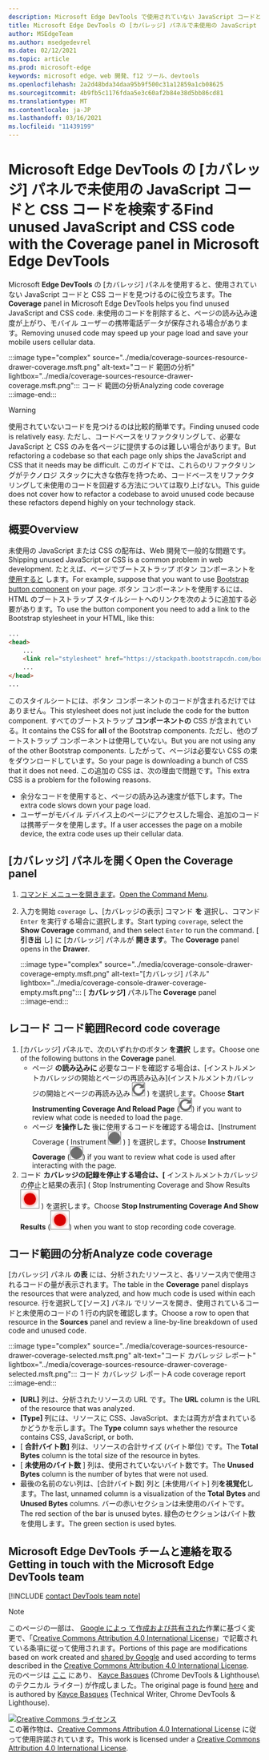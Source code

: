```yaml
---
description: Microsoft Edge DevTools で使用されていない JavaScript コードと CSS コードを見つけて分析する方法。
title: Microsoft Edge DevTools の [カバレッジ] パネルで未使用の JavaScript と CSS コードを検索する
author: MSEdgeTeam
ms.author: msedgedevrel
ms.date: 02/12/2021
ms.topic: article
ms.prod: microsoft-edge
keywords: microsoft edge、web 開発、f12 ツール、devtools
ms.openlocfilehash: 2a2d48bda34daa95b9f500c31a12859a1cb08625
ms.sourcegitcommit: 4b9fb5c1176fdaa5e3c60af2b84e38d5bb86cd81
ms.translationtype: MT
ms.contentlocale: ja-JP
ms.lasthandoff: 03/16/2021
ms.locfileid: "11439199"
---
```

<!-- Copyright Kayce Basques 

   Licensed under the Apache License, Version 2.0 (the "License");
   you may not use this file except in compliance with the License.
   You may obtain a copy of the License at

       https://www.apache.org/licenses/LICENSE-2.0

   Unless required by applicable law or agreed to in writing, software
   distributed under the License is distributed on an "AS IS" BASIS,
   WITHOUT WARRANTIES OR CONDITIONS OF ANY KIND, either express or implied.
   See the License for the specific language governing permissions and
   limitations under the License.  -->

# <a name="find-unused-javascript-and-css-code-with-the-coverage-panel-in-microsoft-edge-devtools"></a><span data-ttu-id="3df35-104">Microsoft Edge DevTools の [カバレッジ] パネルで未使用の JavaScript コードと CSS コードを検索する</span><span class="sxs-lookup"><span data-stu-id="3df35-104">Find unused JavaScript and CSS code with the Coverage panel in Microsoft Edge DevTools</span></span>  

<span data-ttu-id="3df35-105">Microsoft **Edge DevTools** の [カバレッジ] パネルを使用すると、使用されていない JavaScript コードと CSS コードを見つけるのに役立ちます。</span><span class="sxs-lookup"><span data-stu-id="3df35-105">The **Coverage** panel in Microsoft Edge DevTools helps you find unused JavaScript and CSS code.</span></span>  <span data-ttu-id="3df35-106">未使用のコードを削除すると、ページの読み込み速度が上がり、モバイル ユーザーの携帯電話データが保存される場合があります。</span><span class="sxs-lookup"><span data-stu-id="3df35-106">Removing unused code may speed up your page load and save your mobile users cellular data.</span></span>  

:::image type="complex" source="../media/coverage-sources-resource-drawer-coverage.msft.png" alt-text="コード 範囲の分析" lightbox="../media/coverage-sources-resource-drawer-coverage.msft.png":::
   <span data-ttu-id="3df35-108">コード 範囲の分析</span><span class="sxs-lookup"><span data-stu-id="3df35-108">Analyzing code coverage</span></span>  
:::image-end:::  

> [!WARNING]
> <span data-ttu-id="3df35-109">使用されていないコードを見つけるのは比較的簡単です。</span><span class="sxs-lookup"><span data-stu-id="3df35-109">Finding unused code is relatively easy.</span></span>  <span data-ttu-id="3df35-110">ただし、コードベースをリファクタリングして、必要な JavaScript と CSS のみを各ページに提供するのは難しい場合があります。</span><span class="sxs-lookup"><span data-stu-id="3df35-110">But refactoring a codebase so that each page only ships the JavaScript and CSS that it needs may be difficult.</span></span>  <span data-ttu-id="3df35-111">このガイドでは、これらのリファクタリングがテクノロジ スタックに大きな依存を持つため、コードベースをリファクタリングして未使用のコードを回避する方法については取り上げない。</span><span class="sxs-lookup"><span data-stu-id="3df35-111">This guide does not cover how to refactor a codebase to avoid unused code because these refactors depend highly on your technology stack.</span></span>  

## <a name="overview"></a><span data-ttu-id="3df35-112">概要</span><span class="sxs-lookup"><span data-stu-id="3df35-112">Overview</span></span>  

<span data-ttu-id="3df35-113">未使用の JavaScript または CSS の配布は、Web 開発で一般的な問題です。</span><span class="sxs-lookup"><span data-stu-id="3df35-113">Shipping unused JavaScript or CSS is a common problem in web development.</span></span>  <span data-ttu-id="3df35-114">たとえば、ページでブートストラップ ボタン コンポーネントを [使用すると][BootstrapButtons] します。</span><span class="sxs-lookup"><span data-stu-id="3df35-114">For example, suppose that you want to use [Bootstrap button component][BootstrapButtons] on your page.</span></span>  <span data-ttu-id="3df35-115">ボタン コンポーネントを使用するには、HTML のブートストラップ スタイルシートへのリンクを次のように追加する必要があります。</span><span class="sxs-lookup"><span data-stu-id="3df35-115">To use the button component you need to add a link to the Bootstrap stylesheet in your HTML, like this:</span></span>  

```html
...
<head>
    ...
    <link rel="stylesheet" href="https://stackpath.bootstrapcdn.com/bootstrap/4.3.1/css/bootstrap.min.css" integrity="sha384-ggOyR0iXCbMQv3Xipma34MD+dH/1fQ784/j6cY/iJTQUOhcWr7x9JvoRxT2MZw1T" crossorigin="anonymous">
    ...
</head>
...
```  

<span data-ttu-id="3df35-116">このスタイルシートには、ボタン コンポーネントのコードが含まれるだけではありません。</span><span class="sxs-lookup"><span data-stu-id="3df35-116">This stylesheet does not just include the code for the button component.</span></span>  <span data-ttu-id="3df35-117">すべてのブートストラップ **コンポーネントの** CSS が含まれている。</span><span class="sxs-lookup"><span data-stu-id="3df35-117">It contains the CSS for **all** of the Bootstrap components.</span></span>  <span data-ttu-id="3df35-118">ただし、他のブートストラップ コンポーネントは使用していない。</span><span class="sxs-lookup"><span data-stu-id="3df35-118">But you are not using any of the other Bootstrap components.</span></span>  <span data-ttu-id="3df35-119">したがって、ページは必要ない CSS の束をダウンロードしています。</span><span class="sxs-lookup"><span data-stu-id="3df35-119">So your page is downloading a bunch of CSS that it does not need.</span></span>  <span data-ttu-id="3df35-120">この追加の CSS は、次の理由で問題です。</span><span class="sxs-lookup"><span data-stu-id="3df35-120">This extra CSS is a problem for the following reasons.</span></span>  

*   <span data-ttu-id="3df35-121">余分なコードを使用すると、ページの読み込み速度が低下します。</span><span class="sxs-lookup"><span data-stu-id="3df35-121">The extra code slows down your page load.</span></span>  <!--Navigate to [Render-Blocking CSS][render].  -->  
*   <span data-ttu-id="3df35-122">ユーザーがモバイル デバイス上のページにアクセスした場合、追加のコードは携帯データを使用します。</span><span class="sxs-lookup"><span data-stu-id="3df35-122">If a user accesses the page on a mobile device, the extra code uses up their cellular data.</span></span>  
    
<!--[render]: /web/fundamentals/performance/critical-rendering-path/render-blocking-css  -->  

## <a name="open-the-coverage-panel"></a><span data-ttu-id="3df35-123">[カバレッジ] パネルを開く</span><span class="sxs-lookup"><span data-stu-id="3df35-123">Open the Coverage panel</span></span>  

1.  <span data-ttu-id="3df35-124">[コマンド メニューを開きます][DevToolsCommandMenu]。</span><span class="sxs-lookup"><span data-stu-id="3df35-124">[Open the Command Menu][DevToolsCommandMenu].</span></span>  
1.  <span data-ttu-id="3df35-125">入力を開始 `coverage` し、[カバレッジの表示] コマンド **を** 選択し、コマンド `Enter` を実行する場合に選択します。</span><span class="sxs-lookup"><span data-stu-id="3df35-125">Start typing `coverage`, select the **Show Coverage** command, and then select `Enter` to run the command.</span></span>  <span data-ttu-id="3df35-126">[ **引き出** し] に [カバレッジ] パネルが **開きます**。</span><span class="sxs-lookup"><span data-stu-id="3df35-126">The **Coverage** panel opens in the **Drawer**.</span></span>  

    :::image type="complex" source="../media/coverage-console-drawer-coverage-empty.msft.png" alt-text="[カバレッジ] パネル" lightbox="../media/coverage-console-drawer-coverage-empty.msft.png":::
       <span data-ttu-id="3df35-128">[ **カバレッジ]** パネル</span><span class="sxs-lookup"><span data-stu-id="3df35-128">The **Coverage** panel</span></span>  
    :::image-end:::  
    
## <a name="record-code-coverage"></a><span data-ttu-id="3df35-129">レコード コード範囲</span><span class="sxs-lookup"><span data-stu-id="3df35-129">Record code coverage</span></span>  

1.  <span data-ttu-id="3df35-130">[カバレッジ] パネルで、次のいずれかのボタン **を選択** します。</span><span class="sxs-lookup"><span data-stu-id="3df35-130">Choose one of the following buttons in the **Coverage** panel.</span></span>  
    *   <span data-ttu-id="3df35-131">ページ **の読み込みに** 必要なコードを確認する場合は、[インストルメントカバレッジの開始とページの再読み込み]\(インストルメントカバレッジの開始とページの再読み込み ![ ](../media/reload-icon.msft.png) \) を選択します。</span><span class="sxs-lookup"><span data-stu-id="3df35-131">Choose **Start Instrumenting Coverage And Reload Page** \(![Start Instrumenting Coverage And Reload Page](../media/reload-icon.msft.png)\) if you want to review what code is needed to load the page.</span></span>  
    *   <span data-ttu-id="3df35-132">ページ **を操作した** 後に使用するコードを確認する場合は、[Instrument Coverage \( Instrument ![ Coverage ](../media/record-icon.msft.png) \) ] を選択します。</span><span class="sxs-lookup"><span data-stu-id="3df35-132">Choose **Instrument Coverage** \(![Instrument Coverage](../media/record-icon.msft.png)\) if you want to review what code is used after interacting with the page.</span></span>  
1.  <span data-ttu-id="3df35-133">コード **カバレッジの記録を停止する場合は、[** インストルメントカバレッジの停止と結果の表示] \( Stop Instrumenting Coverage and Show Results ![ ](../media/stop-icon.msft.png) \) を選択します。</span><span class="sxs-lookup"><span data-stu-id="3df35-133">Choose **Stop Instrumenting Coverage And Show Results** \(![Stop Instrumenting Coverage And Show Results](../media/stop-icon.msft.png)\) when you want to stop recording code coverage.</span></span>  
    
## <a name="analyze-code-coverage"></a><span data-ttu-id="3df35-134">コード範囲の分析</span><span class="sxs-lookup"><span data-stu-id="3df35-134">Analyze code coverage</span></span>  

<span data-ttu-id="3df35-135">[カバレッジ] パネル **の表** には、分析されたリソースと、各リソース内で使用されるコードの量が表示されます。</span><span class="sxs-lookup"><span data-stu-id="3df35-135">The table in the **Coverage** panel displays the resources that were analyzed, and how much code is used within each resource.</span></span>  <span data-ttu-id="3df35-136">行を選択して[ソース] パネル でリソースを開き、使用されているコードと未使用のコードの 1 行の内訳を確認します。</span><span class="sxs-lookup"><span data-stu-id="3df35-136">Choose a row to open that resource in the **Sources** panel and review a line-by-line breakdown of used code and unused code.</span></span>  

:::image type="complex" source="../media/coverage-sources-resource-drawer-coverage-selected.msft.png" alt-text="コード カバレッジ レポート" lightbox="../media/coverage-sources-resource-drawer-coverage-selected.msft.png":::
   <span data-ttu-id="3df35-138">コード カバレッジ レポート</span><span class="sxs-lookup"><span data-stu-id="3df35-138">A code coverage report</span></span>  
:::image-end:::  

*   <span data-ttu-id="3df35-139">**[URL]** 列は、分析されたリソースの URL です。</span><span class="sxs-lookup"><span data-stu-id="3df35-139">The **URL** column is the URL of the resource that was analyzed.</span></span>  
*   <span data-ttu-id="3df35-140">**[Type]** 列には、リソースに CSS、JavaScript、または両方が含まれているかどうかを示します。</span><span class="sxs-lookup"><span data-stu-id="3df35-140">The **Type** column says whether the resource contains CSS, JavaScript, or both.</span></span>  
*   <span data-ttu-id="3df35-141">[ **合計バイト数]** 列は、リソースの合計サイズ (バイト単位) です。</span><span class="sxs-lookup"><span data-stu-id="3df35-141">The **Total Bytes** column is the total size of the resource in bytes.</span></span>  
*   <span data-ttu-id="3df35-142">[ **未使用のバイト数** ] 列は、使用されていないバイト数です。</span><span class="sxs-lookup"><span data-stu-id="3df35-142">The **Unused Bytes** column is the number of bytes that were not used.</span></span>  
*   <span data-ttu-id="3df35-143">最後の名前のない列は、[合計バイト数] 列と [未使用バイト] 列**を視覚化**します。</span><span class="sxs-lookup"><span data-stu-id="3df35-143">The last, unnamed column is a visualization of the **Total Bytes** and **Unused Bytes** columns.</span></span>  <span data-ttu-id="3df35-144">バーの赤いセクションは未使用のバイトです。</span><span class="sxs-lookup"><span data-stu-id="3df35-144">The red section of the bar is unused bytes.</span></span>  <span data-ttu-id="3df35-145">緑色のセクションはバイト数を使用します。</span><span class="sxs-lookup"><span data-stu-id="3df35-145">The green section is used bytes.</span></span>  
    
## <a name="getting-in-touch-with-the-microsoft-edge-devtools-team"></a><span data-ttu-id="3df35-146">Microsoft Edge DevTools チームと連絡を取る</span><span class="sxs-lookup"><span data-stu-id="3df35-146">Getting in touch with the Microsoft Edge DevTools team</span></span>  

[!INCLUDE [contact DevTools team note](../includes/contact-devtools-team-note.md)]  

<!-- links -->  

[DevToolsCommandMenu]: ../command-menu/index.md "[Microsoft Edge DevTools コマンド] メニューメニューを使用してコマンドを実行|Microsoft Docs"  

[BootstrapButtons]: https://getbootstrap.com/docs/4.3/components/buttons "ボタン - ブートストラップ"  

> [!NOTE]
> <span data-ttu-id="3df35-149">このページの一部は、 [Google によっ て作成および共有された][GoogleSitePolicies]作業に基づく変更で、「[Creative Commons Attribution 4.0 International License][CCA4IL]」で記載されている条項に従って使用されます。</span><span class="sxs-lookup"><span data-stu-id="3df35-149">Portions of this page are modifications based on work created and [shared by Google][GoogleSitePolicies] and used according to terms described in the [Creative Commons Attribution 4.0 International License][CCA4IL].</span></span>  
> <span data-ttu-id="3df35-150">元のページは [ここ](https://developers.google.com/web/tools/chrome-devtools/coverage/index) にあり、 [Kayce Basques][KayceBasques] \(Chrome DevTools \& Lighthouse\ のテクニカル ライター) が作成しました。</span><span class="sxs-lookup"><span data-stu-id="3df35-150">The original page is found [here](https://developers.google.com/web/tools/chrome-devtools/coverage/index) and is authored by [Kayce Basques][KayceBasques] \(Technical Writer, Chrome DevTools \& Lighthouse\).</span></span>  

[![Creative Commons ライセンス][CCby4Image]][CCA4IL]  
<span data-ttu-id="3df35-152">この著作物は、[Creative Commons Attribution 4.0 International License][CCA4IL] に従って使用許諾されています。</span><span class="sxs-lookup"><span data-stu-id="3df35-152">This work is licensed under a [Creative Commons Attribution 4.0 International License][CCA4IL].</span></span>  

[CCA4IL]: https://creativecommons.org/licenses/by/4.0  
[CCby4Image]: https://i.creativecommons.org/l/by/4.0/88x31.png  
[GoogleSitePolicies]: https://developers.google.com/terms/site-policies  
[KayceBasques]: https://developers.google.com/web/resources/contributors/kaycebasques  

